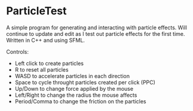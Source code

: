 # ParticleTest
A simple program for generating and interacting with particle effects. 
Will continue to update and edit as I test out particle effects for the first time. 
Written in C++ and using SFML.

Controls:
- Left click to create particles
- R to reset all particles
- WASD to accelerate particles in each direction
- Space to cycle throught particles created per click (PPC)
- Up/Down to change force applied by the mouse
- Left/Right to change the radius the mouse affects
- Period/Comma to change the friction on the particles
